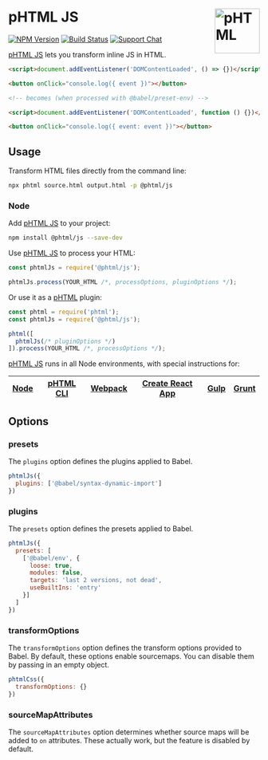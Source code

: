 # pHTML JS [<img src="https://phtmlorg.github.io/phtml/logo.svg" alt="pHTML" width="90" height="90" align="right">][phtml]

[![NPM Version][npm-img]][npm-url]
[![Build Status][cli-img]][cli-url]
[![Support Chat][git-img]][git-url]

[pHTML JS] lets you transform inline JS in HTML.

```html
<script>document.addEventListener('DOMContentLoaded', () => {})</script>

<button onClick="console.log({ event })"></button>

<!-- becomes (when processed with @babel/preset-env) -->

<script>document.addEventListener('DOMContentLoaded', function () {})</script>

<button onClick="console.log({ event: event })"></button>
```

## Usage

Transform HTML files directly from the command line:

```bash
npx phtml source.html output.html -p @phtml/js
```

### Node

Add [pHTML JS] to your project:

```bash
npm install @phtml/js --save-dev
```

Use [pHTML JS] to process your HTML:

```js
const phtmlJs = require('@phtml/js');

phtmlJs.process(YOUR_HTML /*, processOptions, pluginOptions */);
```

Or use it as a [pHTML] plugin:

```js
const phtml = require('phtml');
const phtmlJs = require('@phtml/js');

phtml([
  phtmlJs(/* pluginOptions */)
]).process(YOUR_HTML /*, processOptions */);
```

[pHTML JS] runs in all Node environments, with special instructions for:

| [Node](INSTALL.md#node) | [pHTML CLI](INSTALL.md#phtml-cli) | [Webpack](INSTALL.md#webpack) | [Create React App](INSTALL.md#create-react-app) | [Gulp](INSTALL.md#gulp) | [Grunt](INSTALL.md#grunt) |
| --- | --- | --- | --- | --- | --- |

## Options

### presets

The `plugins` option defines the plugins applied to Babel.

```js
phtmlJs({
  plugins: ['@babel/syntax-dynamic-import']
})
```

### plugins

The `presets` option defines the presets applied to Babel.

```js
phtmlJs({
  presets: [
    ['@babel/env', {
      loose: true,
      modules: false,
      targets: 'last 2 versions, not dead',
      useBuiltIns: 'entry'
    }]
  ]
})
```

### transformOptions

The `transformOptions` option defines the transform options provided to Babel.
By default, these options enable sourcemaps. You can disable them by passing in
an empty object.

```js
phtmlCss({
  transformOptions: {}
})
```

### sourceMapAttributes

The `sourceMapAttributes` option determines whether source maps will be added
to `on` attributes. These actually work, but the feature is disabled by default.

[cli-img]: https://img.shields.io/travis/phtmlorg/phtml-js.svg
[cli-url]: https://travis-ci.org/phtmlorg/phtml-js
[git-img]: https://img.shields.io/badge/support-chat-blue.svg
[git-url]: https://gitter.im/phtmlorg/phtml
[npm-img]: https://img.shields.io/npm/v/@phtml/js.svg
[npm-url]: https://www.npmjs.com/package/@phtml/js

[pHTML]: https://github.com/phtmlorg/phtml
[pHTML JS]: https://github.com/phtmlorg/phtml-js
